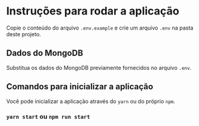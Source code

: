 # Instruções para rodar a aplicação

Copie o conteúdo do arquivo `.env.example` e crie um arquivo `.env` na pasta deste projeto.

## Dados do MongoDB

Substitua os dados do MongoDB previamente fornecidos no arquivo `.env`.

## Comandos para inicializar a aplicação

Você pode inicializar a aplicação através do `yarn` ou do próprio `npm`.

### `yarn start` ou `npm run start`
